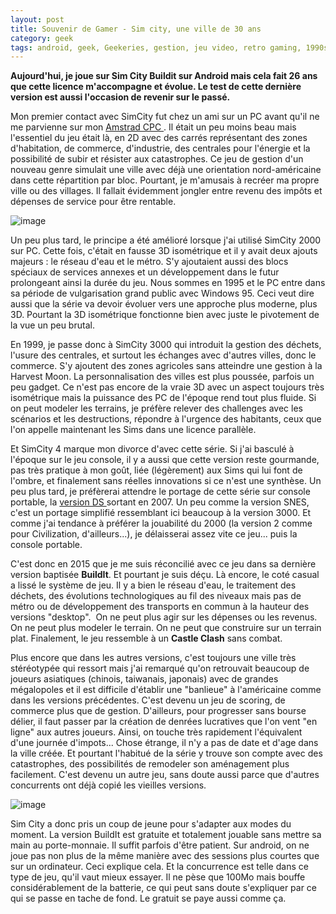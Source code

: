 ```yaml
---
layout: post
title: Souvenir de Gamer - Sim city, une ville de 30 ans
category: geek
tags: android, geek, Geekeries, gestion, jeu video, retro gaming, 1990s, 2000s, 2010s
---
```

**Aujourd'hui, je joue sur Sim City Buildit sur Android mais cela fait 26 ans que cette licence m'accompagne et évolue. Le test de cette dernière version est aussi l'occasion de revenir sur le passé.**

Mon premier contact avec SimCity fut chez un ami sur un PC avant qu'il ne me parvienne sur mon <a title="Amstrad CPC" href="http://www.amstradabandonware.com/en/gameitems/sim-city/386"> Amstrad CPC </a> . Il était un peu moins beau mais l'essentiel du jeu était là, en 2D avec des carrés représentant des zones d'habitation, de commerce, d'industrie, des centrales pour l'énergie et la possibilité de subir et résister aux catastrophes. Ce jeu de gestion d'un nouveau genre simulait une ville avec déjà une orientation nord-américaine dans cette répartition par bloc. Pourtant, je m'amusais à recréer ma propre ville ou des villages. Il fallait évidemment jongler entre revenu des impôts et dépenses de service pour être rentable.

![image](https://filedn.eu/llqi9IBxlYouGRXYG2xlROb/img/2015/sccpc.png)

Un peu plus tard, le principe a été amélioré lorsque j'ai utilisé SimCity 2000 sur PC. Cette fois, c'était en fausse 3D isométrique et il y avait deux ajouts majeurs : le réseau d'eau et le métro. S'y ajoutaient aussi des blocs spéciaux de services annexes et un développement dans le futur prolongeant ainsi la durée du jeu. Nous sommes en 1995 et le PC entre dans sa période de vulgarisation grand public avec Windows 95. Ceci veut dire aussi que la série va devoir évoluer vers une approche plus moderne, plus 3D. Pourtant la 3D isométrique fonctionne bien avec juste le pivotement de la vue un peu brutal.

En 1999, je passe donc à SimCity 3000 qui introduit la gestion des déchets, l'usure des centrales, et surtout les échanges avec d'autres villes, donc le commerce. S'y ajoutent des zones agricoles sans atteindre une gestion à la Harvest Moon. La personnalisation des villes est plus poussée, parfois un peu gadget. Ce n'est pas encore de la vraie 3D avec un aspect toujours très isométrique mais la puissance des PC de l'époque rend tout plus fluide. Si on peut modeler les terrains, je préfère relever des challenges avec les scénarios et les destructions, répondre à l'urgence des habitants, ceux que l'on appelle maintenant les Sims dans une licence parallèle.

Et SimCity 4 marque mon divorce d'avec cette série. Si j'ai basculé à l'époque sur le jeu console, il y a aussi que cette version reste gourmande, pas très pratique à mon goût, liée (légèrement) aux Sims qui lui font de l'ombre, et finalement sans réelles innovations si ce n'est une synthèse. Un peu plus tard, je préfèrerai attendre le portage de cette série sur console portable, la <a title="version DS" href="http://www.wikiwand.com/en/SimCity_DS"> version DS </a> sortant en 2007. Un peu comme la version SNES, c'est un portage simplifié ressemblant ici beaucoup à la version 3000. Et comme j'ai tendance à préférer la jouabilité du 2000 (la version 2 comme pour Civilization, d'ailleurs...), je délaisserai assez vite ce jeu... puis la console portable.

C'est donc en 2015 que je me suis réconcilié avec ce jeu dans sa dernière version baptisée **BuildIt**. Et pourtant je suis déçu. Là encore, le coté casual a lissé le système de jeu. Il y a bien le réseau d'eau, le traitement des déchets, des évolutions technologiques au fil des niveaux mais pas de métro ou de développement des transports en commun à la hauteur des versions "desktop".  On ne peut plus agir sur les dépenses ou les revenus. On ne peut plus modeler le terrain. On ne peut que construire sur un terrain plat. Finalement, le jeu ressemble à un **Castle Clash** sans combat.

Plus encore que dans les autres versions, c'est toujours une ville très stéréotypée qui ressort mais j'ai remarqué qu'on retrouvait beaucoup de joueurs asiatiques (chinois, taiwanais, japonais) avec de grandes mégalopoles et il est difficile d'établir une "banlieue" à l'américaine comme dans les versions précédentes. C'est devenu un jeu de scoring, de commerce plus que de gestion. D'ailleurs, pour progresser sans bourse délier, il faut passer par la création de denrées lucratives que l'on vent "en ligne" aux autres joueurs. Ainsi, on touche très rapidement l'équivalent d'une journée d'impots... Chose étrange, il n'y a pas de date et d'age dans la ville créée. Et pourtant l'habitué de la série y trouve son compte avec des catastrophes, des possibilités de remodeler son aménagement plus facilement. C'est devenu un autre jeu, sans doute aussi parce que d'autres concurrents ont déjà copié les vieilles versions.

![image](https://filedn.eu/llqi9IBxlYouGRXYG2xlROb/img/2015/simcity.jpg)

Sim City a donc pris un coup de jeune pour s'adapter aux modes du moment. La version BuildIt est gratuite et totalement jouable sans mettre sa main au porte-monnaie. Il suffit parfois d'être patient. Sur android, on ne joue pas non plus de la même manière avec des sessions plus courtes que sur un ordinateur. Ceci explique cela. Et la concurrence est telle dans ce type de jeu, qu'il vaut mieux essayer. Il ne pèse que 100Mo mais bouffe considérablement de la batterie, ce qui peut sans doute s'expliquer par ce qui se passe en tache de fond. Le gratuit se paye aussi comme ça.


